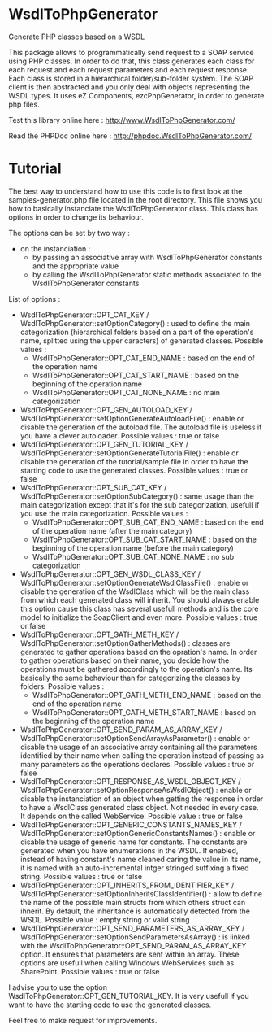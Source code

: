 WsdlToPhpGenerator
=========

Generate PHP classes based on a WSDL

This package allows to programmatically send request to a SOAP service using PHP classes. In order to do that, this class generates each class for each request and each request parameters and each request response. Each class is stored in a hierarchical folder/sub-folder system. The SOAP client is then abstracted and you only deal with objects representing the WSDL types.
It uses eZ Components, ezcPhpGenerator, in order to generate php files.

Test this library online here : http://www.WsdlToPhpGenerator.com/

Read the PHPDoc online here : http://phpdoc.WsdlToPhpGenerator.com/

Tutorial
========

The best way to understand how to use this code is to first look at the samples-generator.php file located in the root directory.
This file shows you how to basically instanciate the WsdlToPhpGenerator class. This class has options in order to change its behaviour.

The options can be set by two way :
 - on the instanciation : 
   - by passing an associative array with WsdlToPhpGenerator constants and the appropriate value
   - by calling the WsdlToPhpGenerator static methods associated to the WsdlToPhpGenerator constants

List of options :
  - WsdlToPhpGenerator::OPT_CAT_KEY / WsdlToPhpGenerator::setOptionCategory() : used to define the main categorization (hierarchical folders based on a part of the operation's name, splitted using the upper caracters) of generated classes. Possible values :
      - WsdlToPhpGenerator::OPT_CAT_END_NAME : based on the end of the operation name
      - WsdlToPhpGenerator::OPT_CAT_START_NAME : based on the beginning of the operation name
      - WsdlToPhpGenerator::OPT_CAT_NONE_NAME : no main categorization 
  - WsdlToPhpGenerator::OPT_GEN_AUTOLOAD_KEY / WsdlToPhpGenerator::setOptionGenerateAutoloadFile() : enable or disable the generation of the autoload file. The autoload file is useless if you have a clever autoloader. Possible values : true or false
  - WsdlToPhpGenerator::OPT_GEN_TUTORIAL_KEY / WsdlToPhpGenerator::setOptionGenerateTutorialFile() : enable or disable the generation of the tutorial/sample file in order to have the starting code to use the generated classes. Possible values : true or false
  - WsdlToPhpGenerator::OPT_SUB_CAT_KEY / WsdlToPhpGenerator::setOptionSubCategory() : same usage than the main categorization except that it's for the sub categorization, usefull if you use the main categorization. Possible values :
      - WsdlToPhpGenerator::OPT_SUB_CAT_END_NAME : based on the end of the operation name (after the main category)
      - WsdlToPhpGenerator::OPT_SUB_CAT_START_NAME : based on the beginning of the operation name (before the main category)
      - WsdlToPhpGenerator::OPT_SUB_CAT_NONE_NAME : no sub categorization 
  - WsdlToPhpGenerator::OPT_GEN_WSDL_CLASS_KEY / WsdlToPhpGenerator::setOptionGenerateWsdlClassFile() : enable or disable the generation of the WsdlClass which will be the main class from which each generated class will inherit. You should always enable this option cause this class has several usefull methods and is the core model to initialize the SoapClient and even more. Possible values : true or false
  - WsdlToPhpGenerator::OPT_GATH_METH_KEY / WsdlToPhpGenerator::setOptionGatherMethods() : classes are generated to gather operations based on the opration's name. In order to gather operations based on their name, you decide how the operations must be gathered accordingly to the operation's name. Its basically the same behaviour than for categorizing the classes by folders. Possible values :
      - WsdlToPhpGenerator::OPT_GATH_METH_END_NAME : based on the end of the operation name
      - WsdlToPhpGenerator::OPT_GATH_METH_START_NAME : based on the beginning of the operation name
  - WsdlToPhpGenerator::OPT_SEND_PARAM_AS_ARRAY_KEY / WsdlToPhpGenerator::setOptionSendArrayAsParameter() : enable or disable the usage of an associative array containing all the parameters identified by their name when calling the operation instead of passing as many parameters as the operations declares. Possible values : true or false
  - WsdlToPhpGenerator::OPT_RESPONSE_AS_WSDL_OBJECT_KEY / WsdlToPhpGenerator::setOptionResponseAsWsdlObject() : enable or disable the instanciation of an object when getting the response in order to have a WsdlClass generated class object. Not needed in every case. It depends on the called WebService. Possible value : true or false 
  - WsdlToPhpGenerator::OPT_GENERIC_CONSTANTS_NAMES_KEY / WsdlToPhpGenerator::setOptionGenericConstantsNames() : enable or disable the usage of generic name for constants. The constants are generated when you have enumerations in the WSDL. If enabled, instead of having constant's name cleaned caring the value in its name, it is named with an auto-incremental intger stringed suffixing a fixed string. Possible values : true or false
  - WsdlToPhpGenerator::OPT_INHERITS_FROM_IDENTIFIER_KEY / WsdlToPhpGenerator::setOptionInheritsClassIdentifier() : allow to define the name of the possible main structs from which others struct can ihnerit. By default, the inheritance is automatically detected from the WSDL. Possible value : empty string or valid string
  - WsdlToPhpGenerator::OPT_SEND_PARAMETERS_AS_ARRAY_KEY / WsdlToPhpGenerator::setOptionSendParametersAsArray() : is linked with the WsdlToPhpGenerator::OPT_SEND_PARAM_AS_ARRAY_KEY option. It ensures that parameters are sent within an array. These options are usefull when calling Windows WebServices such as SharePoint. Possible values : true or false

I advise you to use the option WsdlToPhpGenerator::OPT_GEN_TUTORIAL_KEY. It is very usefull if you want to have the starting code to use the generated classes.

Feel free to make request for improvements.

